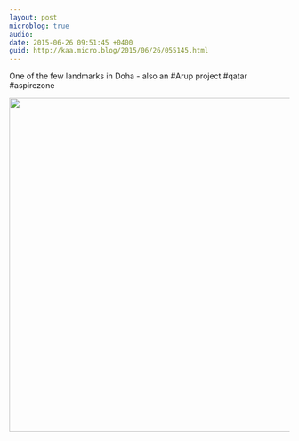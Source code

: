 ```yaml
---
layout: post
microblog: true
audio: 
date: 2015-06-26 09:51:45 +0400
guid: http://kaa.micro.blog/2015/06/26/055145.html
---
```

One of the few landmarks in Doha - also an #Arup project #qatar #aspirezone

<img src="http://www.kaa.bz/uploads/2018/aae4f18a96.jpg" width="600" height="600" />
